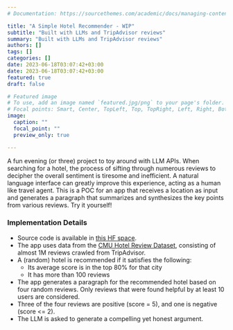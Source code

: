 ```yaml
---
# Documentation: https://sourcethemes.com/academic/docs/managing-content/

title: "A Simple Hotel Recommender - WIP"
subtitle: "Built with LLMs and TripAdvisor reviews"
summary: "Built with LLMs and TripAdvisor reviews"
authors: []
tags: []
categories: []
date: 2023-06-18T03:07:42+03:00
date: 2023-06-18T03:07:42+03:00
featured: true
draft: false

# Featured image
# To use, add an image named `featured.jpg/png` to your page's folder.
# Focal points: Smart, Center, TopLeft, Top, TopRight, Left, Right, BottomLeft, Bottom, BottomRight.
image:
  caption: ""
  focal_point: ""
  preview_only: true

---
```

A fun evening (or three) project to toy around with LLM APIs. When searching for a hotel, the process of 
sifting through numerous reviews to decipher the overall sentiment is tiresome and inefficient. 
A natural language interface can greatly improve this experience, acting as a human like travel agent.
This is a POC for an app that receives a location as input and generates a paragraph that summarizes and 
synthesizes the key points from various reviews. Try it yourself!
<script
	type="module"
	src="https://gradio.s3-us-west-2.amazonaws.com/3.34.0/gradio.js"
></script>

<gradio-app src="https://tom-beer-hotel-recommender.hf.space"></gradio-app>

### Implementation Details
* Source code is available in [this HF space](https://huggingface.co/spaces/tom-beer/hotel-recommender/tree/main).
* The app uses data from the [CMU Hotel Review Dataset](https://www.cs.cmu.edu/~jiweil/html/hotel-review.html), consisting of almost 1M reviews crawled from TripAdvisor.
* A (random) hotel is recommended if it satisfies the following:
  * Its average score is in the top 80% for that city
  * It has more than 100 reviews
* The app generates a paragraph for the recommended hotel based on four random reviews. 
Only reviews that were found helpful by at least 10 users are considered.
* Three of the four reviews are positive (score = 5), and one is negative (score <= 2).
* The LLM is asked to generate a compelling yet honest argument.
